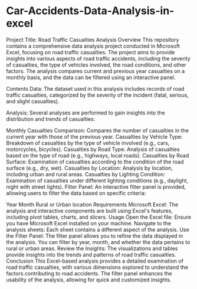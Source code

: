 # Car-Accidents-Data-Analysis-in-excel
Project Title: Road Traffic Casualties Analysis
Overview
This repository contains a comprehensive data analysis project conducted in Microsoft Excel, focusing on road traffic casualties. The project aims to provide insights into various aspects of road traffic accidents, including the severity of casualties, the type of vehicles involved, the road conditions, and other factors. The analysis compares current and previous year casualties on a monthly basis, and the data can be filtered using an interactive panel.

Contents
Data: The dataset used in this analysis includes records of road traffic casualties, categorized by the severity of the incident (fatal, serious, and slight casualties).

Analysis: Several analyses are performed to gain insights into the distribution and trends of casualties:

Monthly Casualties Comparison: 
Compares the number of casualties in the current year with those of the previous year.
Casualties by Vehicle Type: Breakdown of casualties by the type of vehicle involved (e.g., cars, motorcycles, bicycles).
Casualties by Road Type: Analysis of casualties based on the type of road (e.g., highways, local roads).
Casualties by Road Surface: Examination of casualties according to the condition of the road surface (e.g., dry, wet).
Casualties by Location: Analysis by location, including urban and rural areas.
Casualties by Lighting Condition: Examination of casualties under different lighting conditions (e.g., daylight, night with street lights).
Filter Panel: An interactive filter panel is provided, allowing users to filter the data based on specific criteria:

Year
Month
Rural or Urban location
Requirements
Microsoft Excel: The analysis and interactive components are built using Excel's features, including pivot tables, charts, and slicers.
Usage
Open the Excel file: Ensure you have Microsoft Excel installed on your machine.
Navigate to the analysis sheets: Each sheet contains a different aspect of the analysis.
Use the Filter Panel: The filter panel allows you to refine the data displayed in the analysis. You can filter by year, month, and whether the data pertains to rural or urban areas.
Review the Insights: The visualizations and tables provide insights into the trends and patterns of road traffic casualties.
Conclusion
This Excel-based analysis provides a detailed examination of road traffic casualties, with various dimensions explored to understand the factors contributing to road accidents. The filter panel enhances the usability of the analysis, allowing for quick and customized insights.

